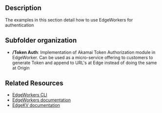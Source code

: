 ## Description
The examples in this section detail how to use EdgeWorkers for authentication

## Subfolder organization
* **/Token Auth**: Implementation of Akamai Token Authorization module in EdgeWorker. Can be used as a micro-service offering to customers to generate Token and append to URL's at Edge instead of doing the same at Origin

## Related Resources
- [EdgeWorkers CLI](https://developer.akamai.com/cli/packages/edgeworkers.html)
- [EdgeWorkers documentation](https://techdocs.akamai.com/edgeworkers/docs)
- [EdgeKV documentation](https://techdocs.akamai.com/edgekv/docs)
